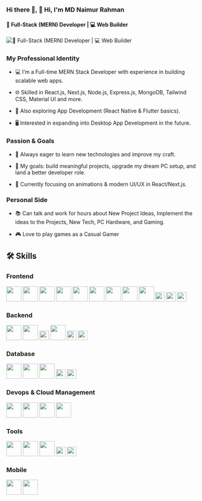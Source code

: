 ### Hi there 👋, 👋 Hi, I'm MD Naimur Rahman
#### 🚀 Full-Stack (MERN) Developer | 💻 Web Builder 
![🚀 Full-Stack (MERN) Developer | 💻 Web Builder ](https://arturssmirnovs.github.io/github-profile-readme-generator/images/banner.png)

### My Professional Identity

- 💻 I’m a Full-time MERN Stack Developer with experience in building scalable web apps.

- 🌐 Skilled in React.js, Next.js, Node.js, Express.js, MongoDB, Tailwind CSS, Material UI and more.

- 📱 Also exploring App Development (React Native & Flutter basics).

- 🖥️ Interested in expanding into Desktop App Development in the future.

### Passion & Goals

- 🚀 Always eager to learn new technologies and improve my craft.

- 🎯 My goals: build meaningful projects, upgrade my dream PC setup, and land a better developer role.

- 🌱 Currently focusing on animations & modern UI/UX in React/Next.js.

### Personal Side

- 📚 Can talk and work for hours about New Project Ideas, Implement the ideas to the Projects, New Tech, PC Hardware, and Gaming.

- 🎮 Love to play games as a Casual Gamer

## 🛠️ Skills  

  ### Frontend
  
  <div>
    <img src="https://cdn.jsdelivr.net/gh/devicons/devicon/icons/html5/html5-original.svg" width="40" height="40" />
    <img src="https://cdn.jsdelivr.net/gh/devicons/devicon/icons/css3/css3-original.svg" width="40" height="40"/>
    <img src="https://cdn.jsdelivr.net/gh/devicons/devicon/icons/javascript/javascript-original.svg" width="40" height="40"/>
    <img src="https://cdn.jsdelivr.net/gh/devicons/devicon/icons/typescript/typescript-original.svg" width="40" height="40"/>
    <img src="https://cdn.jsdelivr.net/gh/devicons/devicon/icons/react/react-original.svg" width="40" height="40"/>
    <img src="https://cdn.jsdelivr.net/gh/devicons/devicon/icons/nextjs/nextjs-original.svg" width="40" height="40"/>
    <img src="https://cdn.jsdelivr.net/gh/devicons/devicon/icons/redux/redux-original.svg" width="40" height="40"/>
    <img src="https://cdn.jsdelivr.net/gh/devicons/devicon@latest/icons/tailwindcss/tailwindcss-original.svg" width="40" height="40"/>
    <img src="https://cdn.jsdelivr.net/gh/devicons/devicon/icons/materialui/materialui-original.svg" width="40" height="40"/>
  <!-- Shadcn, Framer Motion, GSAP don’t exist in Devicon, keep as text badges -->
    <img src="https://img.shields.io/badge/Shadcn-000000?style=for-the-badge&logo=shadcnui&logoColor=white" height="25"/>
    <img src="https://img.shields.io/badge/Framer%20Motion-EA4C89?style=for-the-badge&logo=framer&logoColor=white" height="25"/>
    <img src="https://img.shields.io/badge/GSAP-88CE02?style=for-the-badge&logo=greensock&logoColor=white" height="25"/>
  </div>

  ### Backend
  
  <div>
    <img src="https://cdn.jsdelivr.net/gh/devicons/devicon/icons/nodejs/nodejs-original.svg" width="40" height="40"/>
    <img src="https://cdn.jsdelivr.net/gh/devicons/devicon/icons/express/express-original.svg" width="40" height="40"/>
    <img src="https://img.shields.io/badge/WebSockets-010101?style=for-the-badge&logo=socketdotio&logoColor=white" height="25"/>
    <img src="https://cdn.jsdelivr.net/gh/devicons/devicon/icons/socketio/socketio-original.svg" width="40" height="40"/>
    <img src="https://img.shields.io/badge/JWT-000000?style=for-the-badge&logo=jsonwebtokens&logoColor=white" height="25"/>
    <img src="https://img.shields.io/badge/NextAuth.js-000000?style=for-the-badge&logo=nextdotjs&logoColor=white" height="25"/>
  </div>

  ### Database
  
  <div>
    <img src="https://cdn.jsdelivr.net/gh/devicons/devicon/icons/mongodb/mongodb-original.svg" width="40" height="40"/>
    <img src="https://cdn.jsdelivr.net/gh/devicons/devicon/icons/postgresql/postgresql-original.svg" width="40" height="40"/>
    <img src="https://cdn.jsdelivr.net/gh/devicons/devicon/icons/mysql/mysql-original.svg" width="40" height="40"/>
    <img src="https://img.shields.io/badge/Prisma-2D3748?style=for-the-badge&logo=prisma&logoColor=white" height="25"/>
    <img src="https://img.shields.io/badge/Redis-DC382D?style=for-the-badge&logo=redis&logoColor=white" height="25"/>
  </div>

  ### Devops & Cloud Management
  
  <div>
    <img src="https://cdn.jsdelivr.net/gh/devicons/devicon/icons/docker/docker-original.svg" width="40" height="40"/>
    <img src="https://cdn.jsdelivr.net/gh/devicons/devicon/icons/kubernetes/kubernetes-plain.svg" width="40" height="40"/>
    <img src="https://cdn.jsdelivr.net/gh/devicons/devicon/icons/googlecloud/googlecloud-original.svg" width="40" height="40"/>
    <img src="https://cdn.jsdelivr.net/gh/devicons/devicon@latest/icons/amazonwebservices/amazonwebservices-plain-wordmark.svg" width="40"  height="40"/>
  </div>

  ### Tools 
  
  <div>
    <img src="https://cdn.jsdelivr.net/gh/devicons/devicon/icons/github/github-original.svg" width="40" height="40"/>
    <img src="https://cdn.jsdelivr.net/gh/devicons/devicon/icons/gitlab/gitlab-original.svg" width="40" height="40"/>
    <img src="https://cdn.jsdelivr.net/gh/devicons/devicon/icons/figma/figma-original.svg" width="40" height="40"/>
    <img src="https://img.shields.io/badge/Canva-00C4CC?style=for-the-badge&logo=canva&logoColor=white" height="25"/>
    <img src="https://img.shields.io/badge/AI%20Integration-412991?style=for-the-badge&logo=openai&logoColor=white" height="25"/>
  </div>

  ### Mobile
  
  <div>
    <img src="https://cdn.jsdelivr.net/gh/devicons/devicon/icons/flutter/flutter-original.svg" width="40" height="40"/>
    <img src="https://cdn.jsdelivr.net/gh/devicons/devicon/icons/react/react-original.svg" width="40" height="40"/>
  </div>






